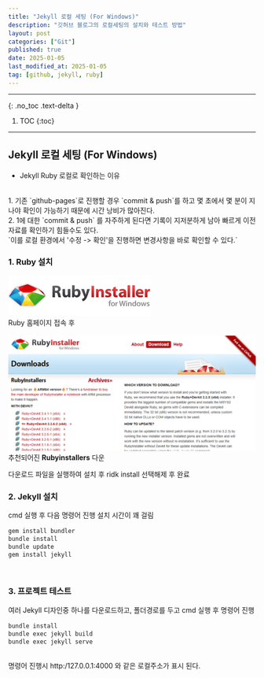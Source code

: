 ```yaml
---
title: "Jekyll 로컬 세팅 (For Windows)"
description: "깃허브 블로그의 로컬세팅의 설치와 테스트 방법"
layout: post
categories: ["Git"]
published: true
date: 2025-01-05
last_modified_at: 2025-01-05
tag: [github, jekyll, ruby]
---
```

---
{: .no_toc .text-delta }

1. TOC
{:toc}
---

<!-- 글의 제목은 ##
    나머지 큰 제목은 ###
    이후 나머지는 3개이상 -->

## Jekyll 로컬 세팅 (For Windows)
- Jekyll Ruby 로컬로 확인하는 이유
<br>
1. 기존 `github-pages`로 진행할 경우 `commit & push`를 하고 몇 초에서 몇 분이 지나야 확인이 가능하기 때문에 시간 낭비가 많아진다.<br>
2. 1에 대한 `commit & push` 를 자주하게 된다면 기록이 지저분하게 남아 빠르게 이전 자료를 확인하기 힘들수도 있다.<br>
`이를 로컬 환경에서 '수정 -> 확인'을 진행하면 변경사항을 바로 확인할 수 있다.`

### 1. Ruby 설치
[![jekyll-local-for-windows-1](/assets/img/2025-01-05-etc-jekyll-local-for-windows-1.png)](https://rubyinstaller.org/downloads/)<br>
Ruby 홈페이지 접속 후<br><br>
![jekyll-local-for-windows-2](/assets/img/2025-01-05-etc-jekyll-local-for-windows-2.png)<br>
추천되어진 **Rubyinstallers** 다운<br>

다운로드 파일을 실행하여 설치 후 ridk install 선택해제 후 완료
<br>

### 2. Jekyll 설치
cmd 실행 후 다음 명령어 진행 설치 시간이 꽤 걸림

```
gem install bundler
bundle install
bundle update
gem install jekyll
```
<br>

### 3. 프로젝트 테스트
여러 Jekyll 디자인중 하나를 다운로드하고, 폴더경로를 두고 cmd 실행 후 명령어 진행

```
bundle install
bundle exec jekyll build
bundle exec jekyll serve
```
<br>
명령어 진행시 http:/127.0.0.1:4000 와 같은 로컬주소가 표시 된다.